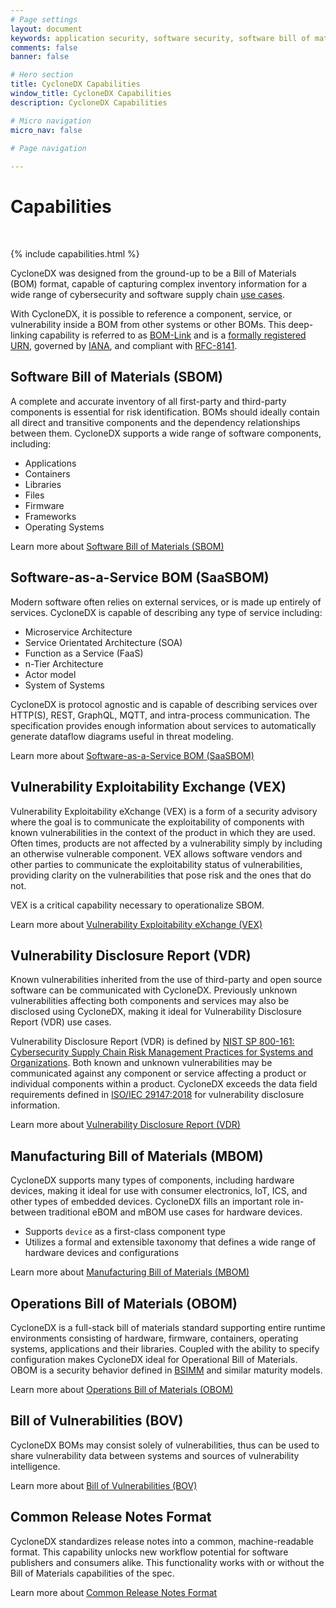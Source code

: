 ```yaml
---
# Page settings
layout: document
keywords: application security, software security, software bill of material, SBOM, BOM, open source, supply chain, specification, spdx, license, package url, purl, cpe
comments: false
banner: false

# Hero section
title: CycloneDX Capabilities
window_title: CycloneDX Capabilities
description: CycloneDX Capabilities

# Micro navigation
micro_nav: false

# Page navigation
    
---
```


# Capabilities

&nbsp;<!-- without this hack, the dropdown menu has issues due to h1 and h2 happening right after each other -->

{% include capabilities.html %}

CycloneDX was designed from the ground-up to be a Bill of Materials (BOM) format, capable of capturing complex inventory information for a wide range of cybersecurity and software supply chain [use cases](../use-cases).

With CycloneDX, it is possible to reference a component, service, or vulnerability inside a BOM from other systems or other BOMs. This deep-linking capability is referred to as [BOM-Link](bomlink) and is a 
[formally registered URN](https://www.iana.org/assignments/urn-formal/cdx), governed by [IANA](https://www.iana.org), and compliant with [RFC-8141](https://www.rfc-editor.org/rfc/rfc8141.html).

## Software Bill of Materials (SBOM)
A complete and accurate inventory of all first-party and third-party components is essential for risk identification. BOMs should ideally contain all direct and transitive components and the dependency relationships between them.
CycloneDX supports a wide range of software components, including:
* Applications
* Containers
* Libraries
* Files
* Firmware
* Frameworks
* Operating Systems

<i class="icon icon--arrow-right call-out"></i> Learn more about [Software Bill of Materials (SBOM)](sbom)

## Software-as-a-Service BOM (SaaSBOM)
Modern software often relies on external services, or is made up entirely of services. CycloneDX is capable of describing any type of service including:
- Microservice Architecture
- Service Orientated Architecture (SOA)
- Function as a Service (FaaS)
- n-Tier Architecture
- Actor model
- System of Systems

CycloneDX is protocol agnostic and is capable of describing services over HTTP(S), REST, GraphQL, MQTT, and intra-process communication. 
The specification provides enough information about services to automatically generate dataflow diagrams useful in threat modeling.

<i class="icon icon--arrow-right call-out"></i> Learn more about [Software-as-a-Service BOM (SaaSBOM)](saasbom)

## Vulnerability Exploitability Exchange (VEX)
Vulnerability Exploitability eXchange (VEX) is a form of a security advisory where the goal is to communicate the exploitability 
of components with known vulnerabilities in the context of the product in which they are used. Often times, products are not 
affected by a vulnerability simply by including an otherwise vulnerable component. VEX allows software vendors and other 
parties to communicate the exploitability status of vulnerabilities, providing clarity on the vulnerabilities that pose 
risk and the ones that do not.

VEX is a critical capability necessary to operationalize SBOM.

<i class="icon icon--arrow-right call-out"></i> Learn more about [Vulnerability Exploitability eXchange (VEX)](vex)

## Vulnerability Disclosure Report (VDR)
Known vulnerabilities inherited from the use of third-party and open source software can be communicated with CycloneDX.
Previously unknown vulnerabilities affecting both components and services may also be disclosed using CycloneDX, making
it ideal for Vulnerability Disclosure Report (VDR) use cases.

Vulnerability Disclosure Report (VDR) is defined by [NIST SP 800-161: Cybersecurity Supply Chain Risk Management Practices for Systems and Organizations](https://csrc.nist.gov/publications/detail/sp/800-161/rev-1/final).
Both known and unknown vulnerabilities may be communicated against any component or service affecting a product or individual
components within a product. CycloneDX exceeds the data field requirements defined in [ISO/IEC 29147:2018](https://www.iso.org/standard/72311.html)
for vulnerability disclosure information.

<i class="icon icon--arrow-right call-out"></i> Learn more about [Vulnerability Disclosure Report (VDR)](vdr)

## Manufacturing Bill of Materials (MBOM)
CycloneDX supports many types of components, including hardware devices, making it ideal for use with consumer electronics, 
<abbr data-title="Internet of Things">IoT</abbr>, <abbr data-title="Industrial Control System">ICS</abbr>, and other
types of embedded devices. CycloneDX fills an important role in-between traditional 
<abbr data-title="Engineering Bill of Materials">eBOM</abbr> and <abbr data-title="Manufacturing Bill of Materials">mBOM</abbr>
use cases for hardware devices.
- Supports `device` as a first-class component type
- Utilizes a formal and extensible taxonomy that defines a wide range of hardware devices and configurations

<i class="icon icon--arrow-right call-out"></i> Learn more about [Manufacturing Bill of Materials (MBOM)](mbom)

## Operations Bill of Materials (OBOM)
CycloneDX is a full-stack bill of materials standard supporting entire runtime environments consisting of hardware, 
firmware, containers, operating systems, applications and their libraries. Coupled with the ability to specify configuration
makes CycloneDX ideal for Operational Bill of Materials. OBOM is a security behavior defined in [BSIMM](https://www.bsimm.com/) 
and similar maturity models.

<i class="icon icon--arrow-right call-out"></i> Learn more about [Operations Bill of Materials (OBOM)](obom)

## Bill of Vulnerabilities (BOV)
CycloneDX BOMs may consist solely of vulnerabilities, thus can be used to share vulnerability data between systems and 
sources of vulnerability intelligence. 

<i class="icon icon--arrow-right call-out"></i> Learn more about [Bill of Vulnerabilities (BOV)](bov)

## Common Release Notes Format
CycloneDX standardizes release notes into a common, machine-readable format. This capability unlocks new workflow 
potential for software publishers and consumers alike. This functionality works with or without the Bill of Materials
capabilities of the spec.

<i class="icon icon--arrow-right call-out"></i> Learn more about [Common Release Notes Format](release-notes)
